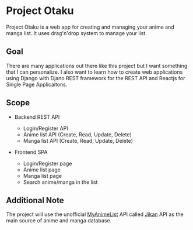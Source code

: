 # Project Otaku

Project Otaku is a web app for creating and managing your anime and manga list.
It uses drag'n'drop system to manage your list.

## Goal

There are many applications out there like this project but I want something that I can
personalize. I also want to learn how to create web applications using Django with Djano REST
framework for the REST API and Reactjs for Single Page Applicaitons.

## Scope

- Backend REST API
    - Login/Register API
    - Anime list API (Create, Read, Update, Delete)
    - Manga list API (Create, Read, Update, Delete)

- Frontend SPA
    - Login/Register page
    - Anime list page
    - Manga list page
    - Search anime/manga in the list

## Additional Note

The project will use the unofficial [MyAnimeList](https://myanimelist.net/) API called
[Jikan](https://jikan.moe/) API as the main source of anime and manga database.

